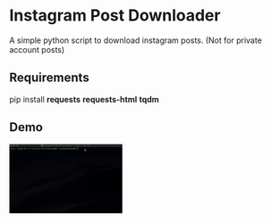 # Instagram Post Downloader
A simple python script to download instagram posts. (Not for private account posts)

## Requirements
pip install **requests** **requests-html** **tqdm**

## Demo
<img src="https://github.com/skamranahmed/instagram-post-downloader/blob/master/demo.gif" alt="" width="40%" height="40%">